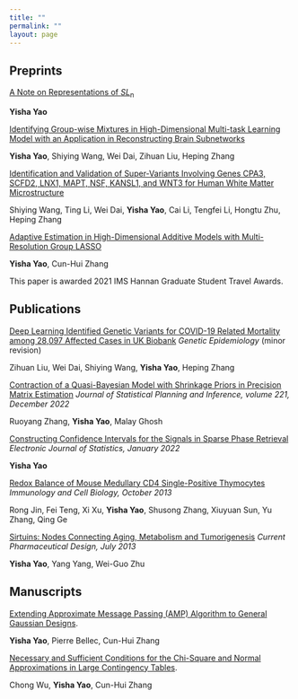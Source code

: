 ```yaml
---
title: ""
permalink: ""
layout: page
---
```


## Preprints

<p> <a href="https://arxiv.org/abs/2210.08348">A Note on Representations of <em>SL</em><sub>n</a> </p>
<p> <strong>Yisha Yao</strong> </p>

<p> <a href="paper_sample5.pdf">Identifying Group-wise Mixtures in High-Dimensional Multi-task Learning Model with an Application in Reconstructing Brain Subnetworks</a> </p>
<p> <strong>Yisha Yao</strong>, Shiying Wang, Wei Dai, Zihuan Liu, Heping Zhang </p>
  
<p> <a href="">Identification and Validation of Super-Variants Involving Genes CPA3, SCFD2, LNX1, MAPT, NSF, KANSL1, and WNT3 for Human White Matter Microstructure</a> </p>
<p> Shiying Wang, Ting Li, Wei Dai, <strong>Yisha Yao</strong>, Cai Li, Tengfei Li, Hongtu Zhu, Heping Zhang </p>  
  
<p> <a href="https://arxiv.org/abs/2011.06765">Adaptive Estimation in High-Dimensional Additive Models with Multi-Resolution Group LASSO</a> </p>
<p> <strong>Yisha Yao</strong>, Cun-Hui Zhang </p>
<p> This paper is awarded 2021 IMS Hannan Graduate Student Travel Awards.


## Publications
  
<p> <a href="https://www.medrxiv.org/content/10.1101/2022.05.05.22274731v1.full.pdf">Deep Learning Identified Genetic Variants for COVID-19 Related Mortality among 28,097 Affected Cases in UK Biobank</a>  <em>Genetic Epidemiology</em> (minor revision) </p>
<p> Zihuan Liu, Wei Dai, Shiying Wang, <strong>Yisha Yao</strong>, Heping Zhang </p> 
  
<p> <a href="https://www.sciencedirect.com/science/article/pii/S0378375822000301">Contraction of a Quasi-Bayesian Model with Shrinkage Priors in Precision Matrix Estimation</a>  <em>Journal of Statistical Planning and Inference, volume 221, December 2022</em> </p>
<p> Ruoyang Zhang, <strong>Yisha Yao</strong>, Malay Ghosh </p>

<p> <a href="https://projecteuclid.org/journals/electronic-journal-of-statistics/volume-16/issue-1/Constructing-confidence-intervals-for-the-signals-in-sparse-phase-retrieval/10.1214/21-EJS1968.full">Constructing Confidence Intervals for the Signals in Sparse Phase Retrieval</a>  <em>Electronic Journal of Statistics, January 2022</em> </p>
<p> <strong>Yisha Yao</strong> </p>

<p> <a href="https://pubmed.ncbi.nlm.nih.gov/24100390/">Redox Balance of Mouse Medullary CD4 Single-Positive Thymocytes</a>  <em>Immunology and Cell Biology, October 2013</em> </p>
<p> Rong Jin, Fei Teng, Xi Xu, <strong>Yisha Yao</strong>, Shusong Zhang, Xiuyuan Sun, Yu Zhang, Qing Ge  </p>

<p> <a href="https://pubmed.ncbi.nlm.nih.gov/23888968/">Sirtuins: Nodes Connecting Aging, Metabolism and Tumorigenesis</a>  <em>Current Pharmaceutical Design, July 2013</em> </p>
<p> <strong>Yisha Yao</strong>, Yang Yang, Wei-Guo Zhu </p>


## Manuscripts

<p> <a href="">Extending Approximate Message Passing (AMP) Algorithm to General Gaussian Designs</a>. </p>
<p> <strong>Yisha Yao</strong>, Pierre Bellec, Cun-Hui Zhang </p>

<p> <a href="">Necessary and Sufficient Conditions for the Chi-Square and Normal Approximations in Large Contingency Tables</a>. </p>
<p> Chong Wu, <strong>Yisha Yao</strong>, Cun-Hui Zhang </p>



